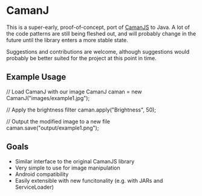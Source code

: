 # CamanJ

This is a super-early, proof-of-concept, port of <a href="http://github.com/meltingice/CamanJS">CamanJS</a> to Java. A lot of the code patterns are still being fleshed out, and will probably change in the future until the library enters a more stable state.

Suggestions and contributions are welcome, although suggestions would probably be better suited for the project at this point in time.

## Example Usage

  // Load CamanJ with our image
  CamanJ caman = new CamanJ("images/example1.jpg");
  
  // Apply the brightness filter
  caman.apply("Brightness", 50);
  
  // Output the modified image to a new file
  caman.save("output/example1.png");

## Goals

* Similar interface to the original CamanJS library
* Very simple to use for image manipulation
* Android compatibility
* Easily extensible with new funcitonality (e.g. with JARs and ServiceLoader)
